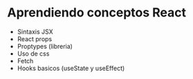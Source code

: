 # Aprendiendo conceptos React

- Sintaxis JSX
- React props
- Proptypes (libreria)
- Uso de css
- Fetch
- Hooks basicos (useState y useEffect)
